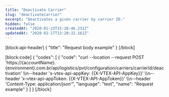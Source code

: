 ```yaml
---
title: "Deactivate Carrier"
slug: "deactivatecarrier"
excerpt: "Deactivates a given carrier by carrier ID."
hidden: false
createdAt: "2020-01-23T15:28:46.231Z"
updatedAt: "2020-02-17T13:20:32.161Z"
---
```

[block:api-header]
{
  "title": "Request body example"
}
[/block]

[block:code]
{
  "codes": [
    {
      "code": "curl --location --request POST 'https://{accountName}.{environment}.com.br/api/logistics/pvt/configuration/carriers/carrierId/deactivation' \\\n--header 'x-vtex-api-appKey: {{X-VTEX-API-AppKey}}' \\\n--header 'x-vtex-api-appToken: {{X-VTEX-API-AppToken}}' \\\n--header 'Content-Type: application/json'",
      "language": "text",
      "name": "Request example"
    }
  ]
}
[/block]